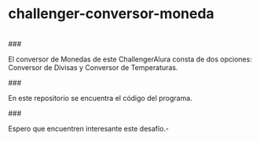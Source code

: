 # challenger-conversor-moneda
<br>
### <p>El conversor de Monedas de este ChallengerAlura consta de dos opciones: Conversor de Divisas y Conversor de Temperaturas.</p>
### <p>En este repositorio se encuentra el código del programa.</p>
### <p>Espero que encuentren interesante este desafío.-</p>
